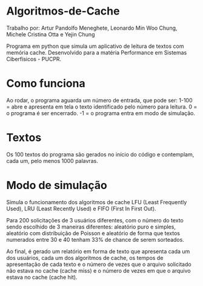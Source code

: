 # Algoritmos-de-Cache
Trabalho por: Artur Pandolfo Meneghete, Leonardo Min Woo Chung, Michele Cristina Otta e Yejin Chung

Programa em python que simula um aplicativo de leitura de textos com memória cache. Desenvolvido para a matéria Performance em Sistemas Ciberfísicos - PUCPR.

# Como funciona
Ao rodar, o programa aguarda um número de entrada, que pode ser:
1-100 = abre e apresenta em tela o texto identificado pelo número para leitura.
0 = o programa é ser encerrado. 
-1 = o programa entra em modo de simulação.

# Textos
Os 100 textos do programa são gerados no início do código e contemplam, cada um, pelo menos 1000 palavras.

# Modo de simulação
Simula o funcionamento dos algoritmos de cache LFU (Least Frequently Used), LRU (Least Recently Used) e FIFO (First In First Out). 

Para 200 solicitações de 3 usuários diferentes, com o número do texto sendo escolhido de 3 maneiras diferentes: aleatório puro
e simples, aleatório com distribuição de Poisson e aleatório de forma que textos numerados entre 30 e 40 tenham 33% de chance de serem sorteados.

Ao final, é gerado um relatório em forma de texto que apresenta cada um dos usuários,
cada um dos algoritmos de cache, os tempos de apresentação de cada texto e o número de vezes
que o arquivo solicitado não estava no cache (cache miss) e o número de vezes em que o arquivo estava no cache (cache hit).
